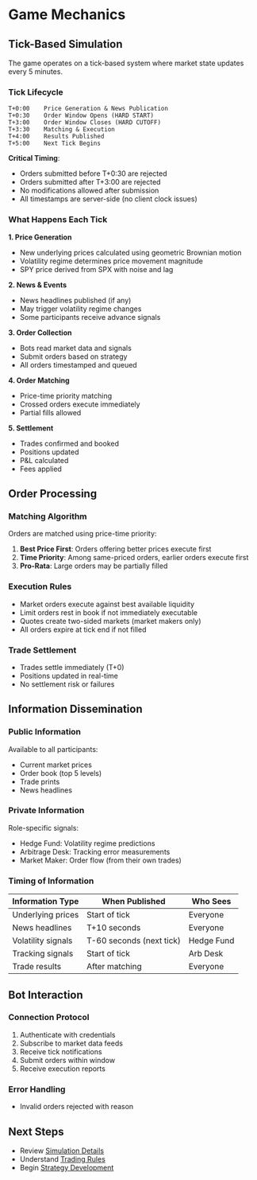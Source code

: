 # Game Mechanics

## Tick-Based Simulation

The game operates on a tick-based system where market state updates every 5 minutes.

### Tick Lifecycle

```
T+0:00    Price Generation & News Publication
T+0:30    Order Window Opens (HARD START)
T+3:00    Order Window Closes (HARD CUTOFF)
T+3:30    Matching & Execution
T+4:00    Results Published
T+5:00    Next Tick Begins
```

**Critical Timing**:

- Orders submitted before T+0:30 are rejected
- Orders submitted after T+3:00 are rejected
- No modifications allowed after submission
- All timestamps are server-side (no client clock issues)

### What Happens Each Tick

**1. Price Generation**
- New underlying prices calculated using geometric Brownian motion
- Volatility regime determines price movement magnitude
- SPY price derived from SPX with noise and lag

**2. News & Events**
- News headlines published (if any)
- May trigger volatility regime changes
- Some participants receive advance signals

**3. Order Collection**
- Bots read market data and signals
- Submit orders based on strategy
- All orders timestamped and queued

**4. Order Matching**
- Price-time priority matching
- Crossed orders execute immediately
- Partial fills allowed

**5. Settlement**
- Trades confirmed and booked
- Positions updated
- P&L calculated
- Fees applied

## Order Processing

### Matching Algorithm

Orders are matched using price-time priority:


1. **Best Price First**: Orders offering better prices execute first
2. **Time Priority**: Among same-priced orders, earlier orders execute first
3. **Pro-Rata**: Large orders may be partially filled

### Execution Rules

- Market orders execute against best available liquidity
- Limit orders rest in book if not immediately executable
- Quotes create two-sided markets (market makers only)
- All orders expire at tick end if not filled

### Trade Settlement

- Trades settle immediately (T+0)
- Positions updated in real-time
- No settlement risk or failures

## Information Dissemination

### Public Information

Available to all participants:

- Current market prices
- Order book (top 5 levels)
- Trade prints
- News headlines

### Private Information

Role-specific signals:

- Hedge Fund: Volatility regime predictions
- Arbitrage Desk: Tracking error measurements
- Market Maker: Order flow (from their own trades)

### Timing of Information

| Information Type   | When Published           | Who Sees   |
| ------------------ | ------------------------ | ---------- |
| Underlying prices  | Start of tick            | Everyone   |
| News headlines     | T+10 seconds             | Everyone   |
| Volatility signals | T-60 seconds (next tick) | Hedge Fund |
| Tracking signals   | Start of tick            | Arb Desk   |
| Trade results      | After matching           | Everyone   |

## Bot Interaction

### Connection Protocol

1. Authenticate with credentials
2. Subscribe to market data feeds
3. Receive tick notifications
4. Submit orders within window
5. Receive execution reports

### Error Handling

- Invalid orders rejected with reason

## Next Steps

- Review [Simulation Details](../simulation/)
- Understand [Trading Rules](../trading/)
- Begin [Strategy Development](../../technical/)
